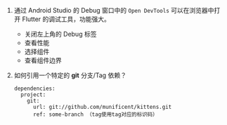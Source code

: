 1. 通过 Android Studio 的 Debug 窗口中的 `Open DevTools` 可以在浏览器中打开 Flutter 的调试工具，功能强大。  
    - 关闭左上角的 Debug 标签
    - 查看性能
    - 选择组件
    - 查看组件边界

2. 如何引用一个特定的 **git** 分支/Tag 依赖？

    ```
    dependencies:
      project:
        git:
          url: git://github.com/munificent/kittens.git
          ref: some-branch （tag使用tag对应的标识码）
    ```
